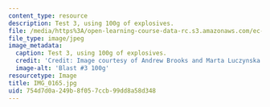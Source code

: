 ```yaml
---
content_type: resource
description: Test 3, using 100g of explosives.
file: /media/https%3A/open-learning-course-data-rc.s3.amazonaws.com/ec-s06-design-for-demining-spring-2007/754d7d0a249b8f057ccb99dd8a58d348_IMG_0165.jpg
file_type: image/jpeg
image_metadata:
  caption: Test 3, using 100g of explosives.
  credit: 'Credit: Image courtesy of Andrew Brooks and Marta Luczynska.'
  image-alt: 'Blast #3 100g'
resourcetype: Image
title: IMG_0165.jpg
uid: 754d7d0a-249b-8f05-7ccb-99dd8a58d348
---
```

